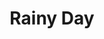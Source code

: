 ---
logo: images/short/RainyDay.jpg
title: Rainy Day
subTitle: 《凉宫春日的惊愕》初回限定版 特制小册子中的短篇

category: 短篇

hasResource: true
downloadList:
  - intro: docx
    size: 97KB
    link: https://pan.baidu.com/s/1mmwfR_8BIJ-sr5nv9Yn_SQ
  - intro: txt
    size: 745KB
    link: https://pan.baidu.com/s/1mmwfR_8BIJ-sr5nv9Yn_SQ
  - intro: 云盘 提取码:ueca
    size: 
    link: https://pan.baidu.com/s/1mmwfR_8BIJ-sr5nv9Yn_SQ
downloadContent: |
  《凉宫春日的惊愕》初回限定版 特制小册子中的短篇
---
